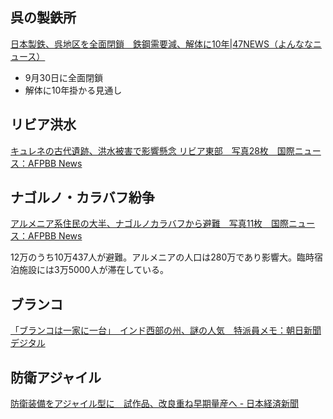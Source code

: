 ## 呉の製鉄所

[日本製鉄、呉地区を全面閉鎖　鉄鋼需要減、解体に10年|47NEWS（よんななニュース）](https://www.47news.jp/9927717.html)

- 9月30日に全面閉鎖
- 解体に10年掛かる見通し

## リビア洪水

[キュレネの古代遺跡、洪水被害で影響懸念 リビア東部　写真28枚　国際ニュース：AFPBB News](https://www.afpbb.com/articles/-/3483351)

## ナゴルノ・カラバフ紛争

[アルメニア系住民の大半、ナゴルノカラバフから避難　写真11枚　国際ニュース：AFPBB News](https://www.afpbb.com/articles/-/3484163)

12万のうち10万437人が避難。アルメニアの人口は280万であり影響大。臨時宿泊施設には3万5000人が滞在している。

## ブランコ

[「ブランコは一家に一台」　インド西部の州、謎の人気　特派員メモ：朝日新聞デジタル](https://www.asahi.com/articles/ASRB151TQR8QUHBI03X.html)

## 防衛アジャイル

[防衛装備をアジャイル型に　試作品、改良重ね早期量産へ - 日本経済新聞](https://www.nikkei.com/article/DGXZQOUA061YJ0W3A800C2000000/)
